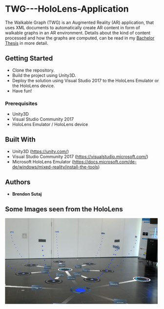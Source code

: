 # TWG---HoloLens-Application

The Walkable Graph (TWG) is an Augmented Reality (AR) application, that uses XML documents to automatically create AR content in form of walkable graphs in an AR environment.
Details about the kind of content processed and how the graphs are computed, can be read in my [Bachelor Thesis](https://github.com/BrendonSutaj/BachelorThesis) in more detail.


## Getting Started

* Clone the repository.
* Build the project using Unity3D.
* Deploy the solution using Visual Studio 2017 to the HoloLens Emulator or the HoloLens device.
* Have fun!


### Prerequisites

  * Unity3D
  * Visual Studio Community 2017
  * HoloLens Emulator / HoloLens device


## Built With

* Unity3D (https://unity.com/)
* Visual Studio Community 2017 (https://visualstudio.microsoft.com/)
* Microsoft HoloLens Emulator (https://docs.microsoft.com/de-de/windows/mixed-reality/install-the-tools)

## Authors

* **Brendon Sutaj** 

## Some Images seen from the HoloLens
<img src="/Images/TWG.png" width="500" alt="The Walkable Graph">
